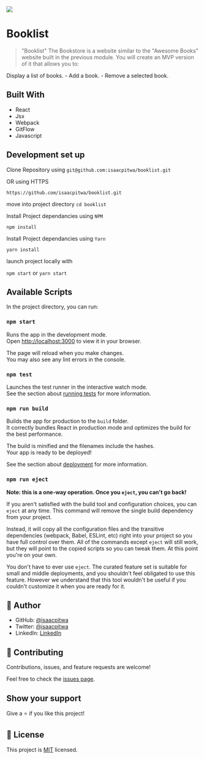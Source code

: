 ![](https://img.shields.io/badge/Microverse-blueviolet)
# Booklist

> "Booklist" The Bookstore is a website similar to the "Awesome Books" website built in the previous module. You will create an MVP version of it that allows you to:

Display a list of books.
    - Add a book.
    - Remove a selected book.
<!-- 
## Live preview

### Github
Take a look at the Movies page we Create => [link](https://isaacpitwa.github.io/math_magicians/)

### Heroku
Take a look at the Movies page we Create => [link](https://polar-shelf-17959.herokuapp.com/)


### Netlify
Take a look at the Movies page we Create => [link](https://math-magics.netlify.app/) -->

## Built With

- React
- Jsx
- Webpack
- GitFlow
- Javascript

## Development set up
Clone Repository  using 
`git@github.com:isaacpitwa/booklist.git` 

OR  using HTTPS

`https://github.com/isaacpitwa/booklist.git` 

move into project directory
`cd booklist`

Install  Project dependancies using `NPM`

`npm install`

Install  Project dependancies using   `Yarn`

`yarn install`

launch project locally with 

`npm start` or `yarn start`


## Available Scripts

In the project directory, you can run:

### `npm start`

Runs the app in the development mode.\
Open [http://localhost:3000](http://localhost:3000) to view it in your browser.

The page will reload when you make changes.\
You may also see any lint errors in the console.

### `npm test`

Launches the test runner in the interactive watch mode.\
See the section about [running tests](https://facebook.github.io/create-react-app/docs/running-tests) for more information.

### `npm run build`

Builds the app for production to the `build` folder.\
It correctly bundles React in production mode and optimizes the build for the best performance.

The build is minified and the filenames include the hashes.\
Your app is ready to be deployed!

See the section about [deployment](https://facebook.github.io/create-react-app/docs/deployment) for more information.

### `npm run eject`

**Note: this is a one-way operation. Once you `eject`, you can't go back!**

If you aren't satisfied with the build tool and configuration choices, you can `eject` at any time. This command will remove the single build dependency from your project.

Instead, it will copy all the configuration files and the transitive dependencies (webpack, Babel, ESLint, etc) right into your project so you have full control over them. All of the commands except `eject` will still work, but they will point to the copied scripts so you can tweak them. At this point you're on your own.

You don't have to ever use `eject`. The curated feature set is suitable for small and middle deployments, and you shouldn't feel obligated to use this feature. However we understand that this tool wouldn't be useful if you couldn't customize it when you are ready for it.

## 👤 Author

- GitHub: [@isaacpitwa](https://github.com/isaacpitwa)
- Twitter: [@isaacpitwa](https://twitter.com/isaacpitwa)
- LinkedIn: [LinkedIn](https://linkedin.com/in/isaac-pitwa)
## 🤝 Contributing

Contributions, issues, and feature requests are welcome!

Feel free to check the [issues page](../../issues/).

## Show your support

Give a ⭐️ if you like this project!


## 📝 License

This project is [MIT](./MIT.md) licensed.
